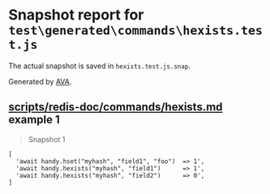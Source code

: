 # Snapshot report for `test\generated\commands\hexists.test.js`

The actual snapshot is saved in `hexists.test.js.snap`.

Generated by [AVA](https://ava.li).

## [scripts/redis-doc/commands/hexists.md](../../../../scripts/redis-doc/commands/hexists.md) example 1

> Snapshot 1

    [
      'await handy.hset("myhash", "field1", "foo")  => 1',
      'await handy.hexists("myhash", "field1")      => 1',
      'await handy.hexists("myhash", "field2")      => 0',
    ]
